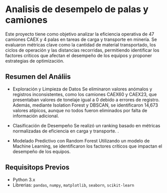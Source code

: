 # Analisis de desempelo de palas y camiones

Este proyecto tiene como objetivo analizar la eficiencia operativa de 47 camiones CAEX y 4 palas en tareas de carga y transporte en minería. Se evaluaron métricas clave como la cantidad de material transportado, los ciclos de operación y las distancias recorridas, permitiendo identificar los factores críticos que afectan el desempeño de los equipos y proponer estrategias de optimización.

## Resumen del Análiis
* Exploración y Limpieza de Datos
Se eliminaron valores anómalos y registros inconsistentes, como los camiones CAEX60 y CAEX23, que presentaban valores de tonelaje igual a 0 debido a errores de registro. Además, mediante Isolation Forest y DBSCAN, se identificaron 14,673 valores atípicos, aunque no todos fueron eliminados por falta de información adicional.

* Clasificación de Desempeño
Se realizó un ranking basado en métricas normalizadas de eficiencia en carga y transporte. .

* Modelado Predictivo con Random Forest
Utilizando un modelo de Machine Learning, se identificaron los factores críticos que impactan el desempeño de los equipos.

## Requisitops Previos

* Python 3.x
* Librerias: `pandas`, `numpy`, `matplotlib`, `seaborn`, `scikit-learn`

